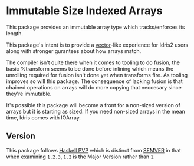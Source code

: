 Immutable Size Indexed Arrays
=====

This package provides an immutable array type which tracks/enforces its length.

This package's intent is to provide a [vector](https://hackage.haskell.org/package/vector)-like experience for Idris2 users along with stronger gurantees about how arrays match.

The compiler isn't quite there when it comes to tooling to do fusion, the basic %transform seems to be done before inlining which means the unrolling required for fusion isn't done yet when transforms fire. As tooling improves so will this package. The consequence of lacking fusion is that chained operations on arrays will do more copying that neccesary since they're immutable.

It's possible this package will become a front for a non-sized version of arrays but it is starting as sized. If you need non-sized arrays in the mean time, Idris comes with IOArray.

Version
-------

This package follows [Haskell PVP](https://pvp.haskell.org/) which is distinct from [SEMVER](https://semver.org/) in that when examining `1.2.3`, `1.2`  is the Major Version rather than `1`.
